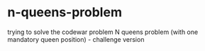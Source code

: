 # n-queens-problem
trying to solve the codewar problem N queens problem (with one mandatory queen position) - challenge version
